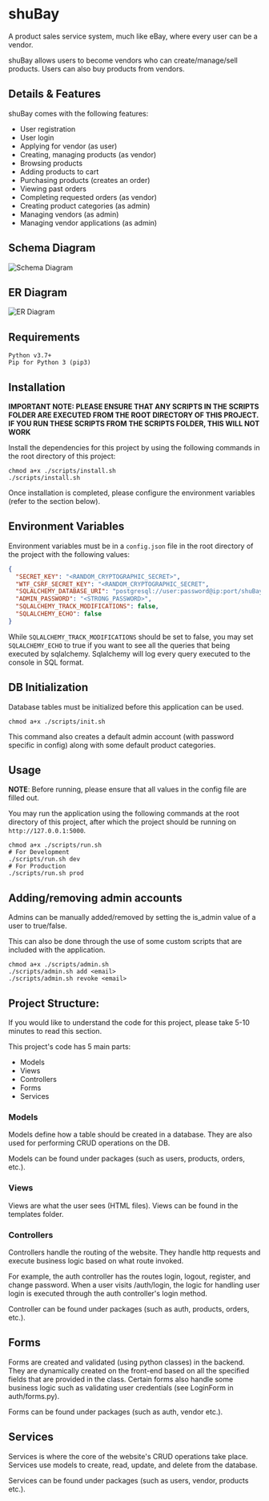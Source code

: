 # shuBay

A product sales service system, much like eBay, where every user can be a vendor.

shuBay allows users to become vendors who can create/manage/sell products. Users can also buy products from vendors.

## Details & Features

shuBay comes with the following features:

- User registration
- User login
- Applying for vendor (as user)
- Creating, managing products (as vendor)
- Browsing products
- Adding products to cart
- Purchasing products (creates an order)
- Viewing past orders
- Completing requested orders (as vendor)
- Creating product categories (as admin)
- Managing vendors (as admin)
- Managing vendor applications (as admin)

## Schema Diagram

![Schema Diagram](./db/schema_diagram.png)

## ER Diagram

![ER Diagram](./db/shuBay-ERD.png)

## Requirements

```
Python v3.7+
Pip for Python 3 (pip3)
```

## Installation

**IMPORTANT NOTE: PLEASE ENSURE THAT ANY SCRIPTS IN THE SCRIPTS FOLDER ARE 
EXECUTED FROM THE ROOT DIRECTORY OF THIS PROJECT. IF YOU RUN THESE SCRIPTS FROM THE SCRIPTS FOLDER, THIS WILL NOT WORK**

Install the dependencies for this project by using the following commands in the root directory of this project:

```
chmod a+x ./scripts/install.sh
./scripts/install.sh
```

Once installation is completed, please configure the environment variables (refer to the section below).

## Environment Variables

Environment variables must be in a `config.json` file in the root directory of the project with the following values:

```json
{
  "SECRET_KEY": "<RANDOM_CRYPTOGRAPHIC_SECRET>",
  "WTF_CSRF_SECRET_KEY": "<RANDOM_CRYPTOGRAPHIC_SECRET",
  "SQLALCHEMY_DATABASE_URI": "postgresql://user:password@ip:port/shuBay",
  "ADMIN_PASSWORD": "<STRONG_PASSWORD>",
  "SQLALCHEMY_TRACK_MODIFICATIONS": false,
  "SQLALCHEMY_ECHO": false
}
```

While `SQLALCHEMY_TRACK_MODIFICATIONS` should be set to false, you may set `SQLALCHEMY_ECHO` to true if you want to 
see all the queries that being executed by sqlalchemy. Sqlalchemy will log every query executed to the console in SQL
format.

## DB Initialization

Database tables must be initialized before this application can be used.

```
chmod a+x ./scripts/init.sh
```

This command also creates a default admin account (with password specific in config) along with some default product
categories.

## Usage

**NOTE**: Before running, please ensure that all values in the config file are filled out. 

You may run the application using the following commands at the root directory of this project, after which the project should be running on 
`http://127.0.0.1:5000`.

```
chmod a+x ./scripts/run.sh
# For Development
./scripts/run.sh dev
# For Production
./scripts/run.sh prod
```

## Adding/removing admin accounts

Admins can be manually added/removed by setting the is_admin value of a user to true/false.

This can also be done through the use of some custom scripts that are included with the application.

```
chmod a+x ./scripts/admin.sh
./scripts/admin.sh add <email>
./scripts/admin.sh revoke <email>
```

## Project Structure:

If you would like to understand the code for this project, please take 5-10 minutes to read this section.

This project's code has 5 main parts:

- Models
- Views
- Controllers
- Forms
- Services

### Models

Models define how a table should be created in a database. They are also used for performing CRUD operations on the DB.

Models can be found under packages (such as users, products, orders, etc.).

### Views

Views are what the user sees (HTML files). Views can be found in the templates folder.

### Controllers

Controllers handle the routing of the website. They handle http requests and execute business logic based on what route
invoked. 

For example, the auth controller has the routes login, logout, register, and change password. 
When a user visits /auth/login, the logic for handling user login is executed through the auth controller's login method.

Controller can be found under packages (such as auth, products, orders, etc.).

## Forms

Forms are created and validated (using python classes) in the backend. They are dynamically created on the front-end
based on all the specified fields that are provided in the class. Certain forms also handle some business logic
such as validating user credentials (see LoginForm in auth/forms.py).

Forms can be found under packages (such as auth, vendor etc.).

## Services

Services is where the core of the website's CRUD operations take place. Services use models to create, read, update, and
delete from the database. 

Services can be found under packages (such as users, vendor, products etc.).

